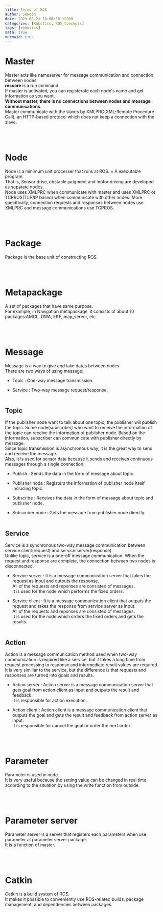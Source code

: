 ```yaml
---
title: Terms of ROS
author: SeHoon
date: 2023-08-21 18:00:30 +0900
categories: [Robotics, ROS_Concepts]
tags: [robotics]
math: true
mermaid: true
---
```


# Master

 Master acts like nameserver for message communication and connection between nodes.<br>
**rescore** is a run command.<br>
If master is activated, you can registerate each node's name and get information as you want.<br>
**Without master, there is no connections between nodes and message communications.**<br>
Master communicate with the slaves by XMLPRC(XML-Remote Procedure Call), an HTTP-based protocol which does not keep a connection with the slave.
<br><br><br><br>


# Node

Node is a minimum unit processer that runs at ROS. = A executable program. <br>
That is, Sensor drive, obstacle judgment and motor driving are developed as separate nodes.<br>
Node uses XMLPRC when communicate with master and uses XMLPRC or TCPROS(TCP/IP based) when communicate with other nodes. More specifically, connection requests and responses between nodes use XMLPRC and message communications use TCPROS.
<br><br><br><br>


# Package

Package is the base unit of constructing ROS.
<br><br><br><br>


# Metapackage

A set of packages that have same purpose. <br>
For example, in Navigation metapackage, it consists of about 10 packages:AMCL, DWA, EKF, map_server, etc.
<br><br><br><br>


# Message 

Message is a way to give and take datas between nodes.<br>
There are two ways of using message:<br>

+ Topic : One-way message transmission.

+ Service : Two-way message request/response.
<br><br>

## Topic

If the publisher node want to talk about one topic, the publisher will publish the topic. Some node(subscriber) who want to receive the information of the topic can receive the information of publisher node. Based on the information, subscriber can communicate with publisher directly by message.<br>
Since topic transmission is asynchronous way, it is the great way to send and receive the message.<br>
Also, It is used for sensor data because it sends and receives continuous messages through a single connection.<br>

+ Publish : Sends the data in the form of message about topic.

+ Publisher node : Registers the information of publisher node itself including topic.

+ Subscribe : Receives the data in the form of message about topic and publisher node.

+ Subscriber node : Gets the message from publisher node directly.
<br><br>

## Service

Service is a synchronous two-way message communication between service client(request) and service server(response).<br>
Unlike topic, service is a one-off message communication. When the request and response are complete, the connection between two nodes is disconnected.

+ Service server : It is a message communication server that takes the request as input and outputs the response.<br>
    All of the requests and reponses are consisted of messages.<br>
        It is used for the node which performs the fixed orders.

+ Service client : It is a message communication client that outputs the request and takes the response from service server as input.<br>
    All of the requests and reponses are consisted of messages.<br>
    It is used for the node which orders the fixed orders and gets the results.
<br><br>

## Action

Action is a message communication method used when two-way communication is required like a service, but it takes a long time from request processing to response and intermediate result values are required.<br>
It is very similiar to the service, but the difference is that requests and responses are turned into goals and results.

+ Action server : Action server is a message communication server that gets goal from action client as input and outputs the result and feedback.<br>
    It is responsible for action execution.

+ Action client : Action client is a message communication client that outputs the goal and gets the result and feedback from action server as input.<br>
    It is responsible for cancel the goal or order the next order.
<br><br><br><br>


# Parameter

Parameter is used in node.<br>
It is very useful because the setting value can be changed in real time according to the situation by using the write function from outside.
<br><br><br><br>

# Parameter server 

Parameter server is a server that registers each parameters when use parameter at parameter server package.<br>
It is a function of master.
<br><br><br><br>

# Catkin

Catkin is a build system of ROS.<br>
It makes it possible to conveniently use ROS-related builds, package management, and dependencies between packages.
<br><br><br><br>


